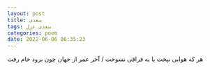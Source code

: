 ```yaml
---
layout: post
title: سعدی
tags: سعدی غزل
categories: poem
date: 2022-06-06 06:35:23
---
```


هر که هوایی نپخت یا به فراقی نسوخت / آخر عمر از جهان چون برود خام رفت
